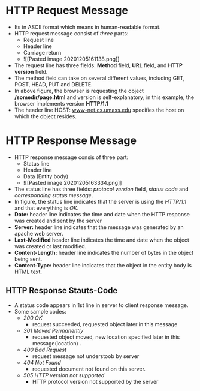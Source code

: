 # HTTP Request Message
- Its in ASCII format which means in human-readable format.
- HTTP request message consist of *three* parts:
	- Request line
	- Header line
	- Carriage return
	- ![[Pasted image 20201205161138.png]]
- The request line has three fields: **Method** field, **URL** field, and **HTTP version** field.
- The method field can take on several different values, including GET, POST, HEAD, PUT and DELETE.
- In above figure, the browser is requesting the object **/somedir/page.html** and version is self-explanatory; in this example, the browser implements version **HTTP/1.1**
- The header line HOST: www-net.cs.umass.edu specifies the host on which the object resides.

	
# HTTP Response Message
- HTTP response message consis of three part:
	- Status line
	- Header line
	- Data (Entity body)
	- ![[Pasted image 20201205163334.png]]
- The status line has three fields: *protocol version* field, *status code* and *corresponding status message*.
- In figure, the status line indicates that the server is using the *HTTP/1.1* and that everything is *OK*.
- **Date:** header line indicates the time and date when the HTTP response was created and sent by the server
- **Server:** header line indicates that the message was generated by an apache web server.
- **Last-Modified** header line indicates the time and date when the object was created or last modified.
-  **Content-Length:** 	header line indicates the number of bytes in the object being sent.
-  **Content-Type:** header line indicates that the object in the entity body is HTML text.

## HTTP Response Stauts-Code
- A status code appears in 1st line in server to client response message.
- Some sample codes:
	- *200 OK*
		- request succeeded, requested object later in this message
	- *301 Moved Permanently*
		- requested object moved, new location specified later in this message(location) .
	- *400 Bad Request*
		- request message not understoob by server
	- *404 Not Found*
		- requested document not found on this server.
	- *505 HTTP version not supported*
		- HTTP protocol version not supported by the server

